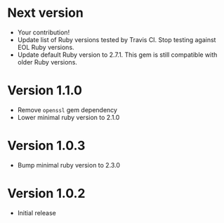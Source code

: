 # Next version
- Your contribution!
- Update list of Ruby versions tested by Travis CI. Stop testing against EOL Ruby versions.
- Update default Ruby version to 2.7.1. This gem is still compatible with older Ruby versions.

# Version 1.1.0
- Remove `openssl` gem dependency
- Lower minimal ruby version to 2.1.0

# Version 1.0.3
- Bump minimal ruby version to 2.3.0

# Version 1.0.2
- Initial release
